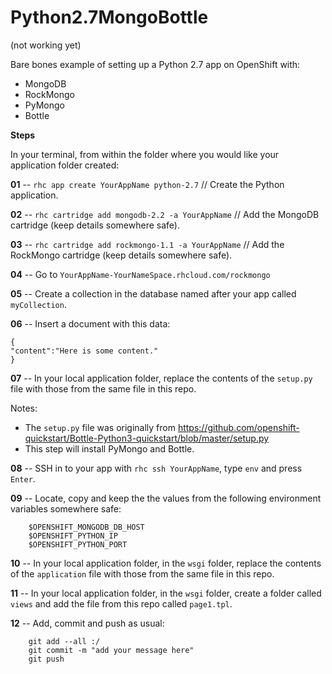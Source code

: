 Python2.7MongoBottle
======================================

(not working yet)

Bare bones example of setting up a Python 2.7 app on OpenShift with:

- MongoDB
- RockMongo
- PyMongo
- Bottle

**Steps**

In your terminal, from within the folder where you would like your application folder created:  


**01** -- `rhc app create YourAppName python-2.7`   // Create the Python application.

**02** -- `rhc cartridge add mongodb-2.2 -a YourAppName`   // Add the MongoDB cartridge (keep details somewhere safe).

**03** -- `rhc cartridge add rockmongo-1.1 -a YourAppName`   // Add the RockMongo cartridge (keep details somewhere safe).

**04** -- Go to `YourAppName-YourNameSpace.rhcloud.com/rockmongo`

**05** -- Create a collection in the database named after your app called `myCollection`.

**06** -- Insert a document with this data:


    {
    "content":"Here is some content."
    }


**07** -- In your local application folder, replace the contents of the `setup.py` file with those from the same file in this repo.

Notes:

- The `setup.py` file was originally from https://github.com/openshift-quickstart/Bottle-Python3-quickstart/blob/master/setup.py
- This step will install PyMongo and Bottle.

**08** -- SSH in to your app with `rhc ssh YourAppName`, type `env` and press `Enter`.

**09** -- Locate, copy and keep the the values from the following environment variables somewhere safe:

        $OPENSHIFT_MONGODB_DB_HOST
        $OPENSHIFT_PYTHON_IP
        $OPENSHIFT_PYTHON_PORT

**10** -- In your local application folder, in the `wsgi` folder, replace the contents of the `application` file with those from the same file in this repo.  

**11** -- In your local application folder, in the `wsgi` folder, create a folder called `views` and add the file from this repo called `page1.tpl`.  

**12** -- Add, commit and push as usual:  

        git add --all :/
        git commit -m "add your message here"
        git push
